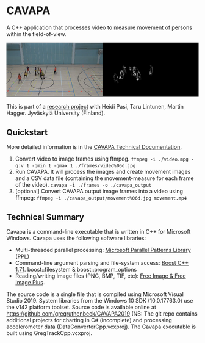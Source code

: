 # CAVAPA

A C++ application that processes video to measure movement of persons within the field-of-view.

[![CAVAPA motion measurement from video](GregTrackCpp/cavapa.png)](https://imgur.com/AoeUMwc)

This is part of a [research project](https://osf.io/zwpy5/) with Heidi Pasi, Taru Lintunen, Martin Hagger. Jyväskylä University (Finland).

## Quickstart

More detailed information is in the [CAVAPA Technical Documentation](https://cavapa.ruthenbeck.io).

1.	Convert video to image frames using ffmpeg.
`ffmpeg -i ./video.mpg -q:v 1 -qmin 1 -qmax 1 ./frames/video%06d.jpg`
2.	Run CAVAPA. It will process the images and create movement images and a CSV data file (containing the movement-measure for each frame of the video).
`cavapa -i ./frames -o ./cavapa_output`
3.	[optional] Convert CAVAPA output image frames into a video using ffmpeg:
`ffmpeg -i ./cavapa_output/movement%06d.jpg movement.mp4`

## Technical Summary

Cavapa is a command-line executable that is written in C++ for Microsoft Windows. Cavapa uses the following software libraries: 

*	Multi-threaded parallel processing:
[Microsoft Parallel Patterns Library (PPL)](https://docs.microsoft.com/en-us/cpp/parallel/concrt/parallel-patterns-library-ppl?view=vs-2019)
*	Command-line argument parsing and file-system access:
[Boost C++ 1.71](https://www.boost.org/). boost::filesystem & boost::program_options
*	Reading/writing image files (PNG, BMP, TIF, etc):
[Free Image & Free Image Plus](http://freeimage.sourceforge.net/).
 
The source code is a single file that is compiled using Microsoft Visual Studio 2019. System libraries from the Windows 10 SDK (10.0.17763.0) use the v142 platform toolset. Source code is available online at https://github.com/gregruthenbeck/CAVAPA2019 (NB: The git repo contains additional projects for charting in C# (incomplete) and processing accelerometer data (DataConverterCpp.vcxproj). The Cavapa executable is built using GregTrackCpp.vcxproj.

